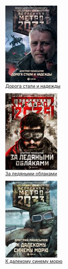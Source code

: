 ![](Дорога%20стали%20и%20надежды.jpg)  
[Дорога стали и надежды](Дорога%20стали%20и%20надежды.md)

![](За%20ледяными%20облаками.jpg)  
[За ледяными облаками](За%20ледяными%20облаками.md)

![](К%20далекому%20синему%20морю.jpg)  
[К далекому синему морю](К%20далекому%20синему%20морю.md)
